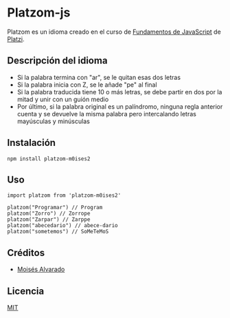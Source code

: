 # Platzom-js

Platzom es un idioma creado en el curso de [Fundamentos de JavaScript](https://platzi.com/cursos/fundamentos-javascript/) de [Platzi](https://platzi.com).

## Descripción del idioma
- Si la palabra termina con "ar", se le quitan esas dos letras
- Si la palabra inicia con Z, se le añade "pe" al final
- Si la palabra traducida tiene 10 o más letras, se debe partir en dos por la mitad y unir con un guión medio
- Por último, si la palabra original es un palíndromo, ninguna regla anterior cuenta y se devuelve la misma palabra pero intercalando letras mayúsculas y minúsculas

## Instalación
```
npm install platzom-m0ises2
```

## Uso
```
import platzom from 'platzom-m0ises2'

platzom("Programar") // Program
platzom("Zorro") // Zorrope
platzom("Zarpar") // Zarppe
platzom("abecedario") // abece-dario
platzom("sometemos") // SoMeTeMoS
```

## Créditos
- [Moisés Alvarado](https://github.com/m0ises2)

## Licencia

[MIT](https://opensource.org/licenses/MIT)
